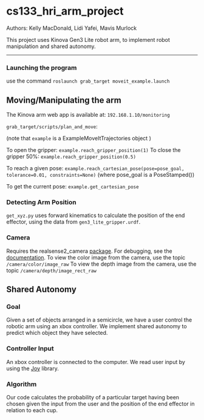# cs133_hri_arm_project
Authors: Kelly MacDonald, Lidi Yafei, Mavis Murlock

This project uses Kinova Gen3 Lite robot arm, to implement robot manipulation and shared autonomy.

-----
### Launching the program
use the command `roslaunch grab_target moveit_example.launch`

## Moving/Manipulating the arm
The Kinova arm web app is available at: `192.168.1.10/monitoring` 

`grab_target/scripts/plan_and_move`:

  (note that `example` is a ExampleMoveItTrajectories object )

  To open the gripper: `example.reach_gripper_position(1)`
  To close the gripper 50%: `example.reach_gripper_position(0.5)`

  To reach a given pose: `example.reach_cartesian_pose(pose=pose_goal, tolerance=0.01, constraints=None)`
  (where pose_goal is a PoseStamped())

  To get the current pose: `example.get_cartesian_pose`
  
### Detecting Arm Position
`get_xyz.py` uses forward kinematics to calculate the position of the end effector, using the data from `gen3_lite_gripper.urdf`.
  
 ### Camera
 Requires the realsense2_camera [package](https://github.com/IntelRealSense/realsense-ros#installation-instructions). For debugging, see the [documentation](https://github.com/IntelRealSense/librealsense/blob/master/doc/distribution_linux.md#installing-the-packages).
 To view the color image from the camera, use the topic `/camera/color/image_raw`
 To view the depth image from the camera, use the topic `/camera/depth/image_rect_raw`
 
 ## Shared Autonomy
 ### Goal
 Given a set of objects arranged in a semicircle, we have a user control the robotic arm using an xbox controller. We implement shared autonomy to predict which object they have selected.
 
 ### Controller Input
 An xbox controller is connected to the computer. We read user input by using the [Joy](http://library.isr.ist.utl.pt/docs/roswiki/joy(2f)Tutorials(2f)ConfiguringALinuxJoystick.html) library. 
 
 ### Algorithm
 Our code calculates the probability of a particular target having been chosen given the input from the user and the position of the end effector in relation to each cup. 

